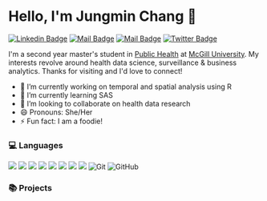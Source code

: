 # Hello, I'm Jungmin Chang 👋

[![Linkedin Badge](https://img.shields.io/badge/-Jungmin-0e76a8?style=flat&labelColor=0e76a8&logo=linkedin&logoColor=white)](https://www.linkedin.com/in/jungmin-chang-0301/)  [![Mail Badge](https://img.shields.io/badge/-@c.jungmini-e84393?style=flat&labelColor=e84393&logo=instagram&logoColor=white)](https://instagram.com/c.jungmini)  [![Mail Badge](https://img.shields.io/badge/-jungmini0301-c0392b?style=flat&labelColor=c0392b&logo=gmail&logoColor=white)](mailto:jungmini0301@gmail.com)  [![Twitter Badge](https://img.shields.io/badge/-@JungminChang-1ca0f1?style=flat&labelColor=1ca0f1&logo=twitter&logoColor=white&link=https://twitter.com/JungminChang)](https://twitter.com/JungminChang) 

I'm a second year master's student in [Public Health](https://www.mcgill.ca/epi-biostat-occh/) at [McGill University](https://www.mcgill.ca/). My interests revolve around health data science, surveillance & business analytics. Thanks for visiting and I'd love to connect!

- 🔭 I’m currently working on temporal and spatial analysis using R
- 🌱 I’m currently learning SAS
- 👯 I’m looking to collaborate on health data research
- 😄 Pronouns: She/Her
- ⚡ Fun fact: I am a foodie!

### :computer: Languages ###
<img src="https://img.shields.io/badge/R-#002C5F?style=for-the-badge&logo=r"/>  <img src="https://img.shields.io/badge/mysql-AD29B6?logo=mysql&logoColor=brightgreen&style=for-the-badge&logo=mysql"/>  <img src="https://img.shields.io/badge/postgresql-FA4B32?logo=postgresql&style=for-the-badge&logo=postgresql"/>  <img src="https://img.shields.io/badge/sqlite-CCFF00?logo=sqlite&style=for-the-badge&logo=sqlite"/>  <img src="https://img.shields.io/badge/SAS-00A82D?logo=SAS&style=for-the-badge&logo=SAS"/>  <img src="https://img.shields.io/badge/STATA-29F1FB?logo=STATA&style=for-the-badge&logo=STATA"/>  <img src="https://img.shields.io/badge/-HTML5-007FFF?style=for-the-badge&logo=html5"/>  <img src="https://img.shields.io/badge/-CSS-0000FF?style=for-the-badge&logo=css3"/>  <img alt="Git" src="https://img.shields.io/badge/git%20-%23F05033.svg?&style=for-the-badge&logo=git&logoColor=white"/>  <img alt="GitHub" src="https://img.shields.io/badge/github%20-%23121011.svg?&style=for-the-badge&logo=github&logoColor=white"/>

### :books: Projects ###
